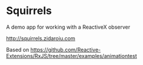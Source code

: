 # Squirrels

A demo app for working with a ReactiveX observer

http://squirrels.zidaroiu.com

Based on https://github.com/Reactive-Extensions/RxJS/tree/master/examples/animationtest
